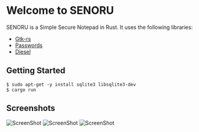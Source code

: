 # Welcome to SENORU

SENORU is a Simple Secure Notepad in Rust.  It uses the following libraries:

- [Gtk-rs](https://gtk-rs.org/)
- [Passwords](https://docs.rs/passwords/3.1.2/passwords/)
- [Diesel](http://diesel.rs/)


## Getting Started

```
$ sudo apt-get -y install sqlite3 libsqlite3-dev 
$ cargo run
```

## Screenshots

![ScreenShot](https://raw.github.com/jdr0887/senoru/master/senoru-login.png)
![ScreenShot](https://raw.github.com/jdr0887/senoru/master/senoru-main-window.png)
![ScreenShot](https://raw.github.com/jdr0887/senoru/master/senoru-generate-password.png)
